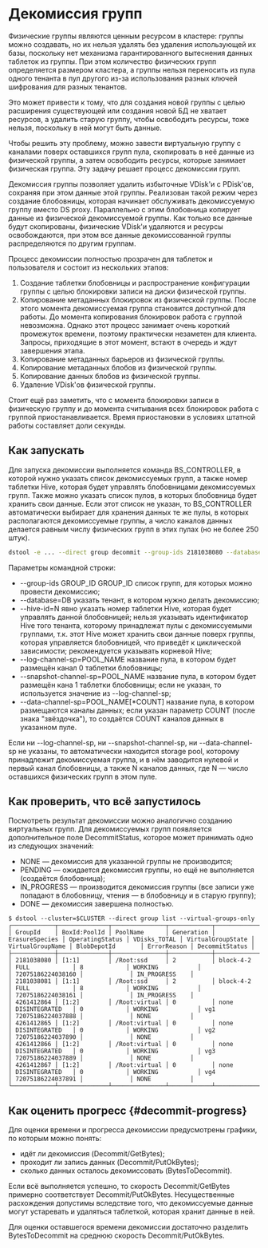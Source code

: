 # Декомиссия групп

Физические группы являются ценным ресурсом в кластере: группы можно создавать, но их нельзя удалять без удаления использующей их базы, поскольку нет механизма гарантированного вытеснения данных таблеток из группы. При этом количество физических групп определяется размером кластера, а группы нельзя переносить из пула одного тенанта в пул другого из-за использования разных ключей шифрования для разных тенантов.

Это может привести к тому, что для создания новой группы с целью расширения существующей или создания новой БД не хватает ресурсов, а удалить старую группу, чтобы освободить ресурсы, тоже нельзя, поскольку в ней могут быть данные.

Чтобы решить эту проблему, можно завести виртуальную группу с каналами поверх оставшихся групп пула, скопировать в неё данные из физической группы, а затем освободить ресурсы, которые занимает физическая группа. Эту задачу решает процесс декомиссии групп.

Декомиссия группы позволяет удалить избыточные VDisk'и с PDisk'ов, сохраняя при этом данные этой группы. Реализован такой режим через создание блобовницы, которая начинает обслуживать декомиссуемую группу вместо DS proxy. Параллельно с этим блобовница копирует данные из физической декомиссуемой группы.  Как только все данные будут скопированы, физические VDisk'и удаляются и ресурсы освобождаются, при этом все данные декомиссованной группы распределяются по другим группам.

Процесс декомиссии полностью прозрачен для таблеток и пользователя и состоит из нескольких этапов:

1. Создание таблетки блобовницы и распространение конфигурации группы с целью блокировки записи на диски физической группы.
2. Копирование метаданных блокировок из физической группы. После этого момента декомиссуемая группа становится доступной для работы. До момента копирования блокировок работа с группой невозможна. Однако этот процесс занимает очень короткий промежуток времени, поэтому практически незаметен для клиента. Запросы, приходящие в этот момент, встают в очередь и ждут завершения этапа.
3. Копирование метаданных барьеров из физической группы.
4. Копирование метаданных блобов из физической группы.
5. Копирование данных блобов из физической группы.
6. Удаление VDisk'ов физической группы.

Стоит ещё раз заметить, что с момента блокировки записи в физическую группу и до момента считывания всех блокировок работа с группой приостанавливается. Время приостановки в условиях штатной работы составляет доли секунды.

## Как запускать

Для запуска декомиссии выполняется команда BS\_CONTROLLER, в которой нужно указать список декомиссуемых групп, а также номер таблетки Hive, которая будет управлять блобовницами декомиссуемых групп. Также можно указать список пулов, в которых блобовница будет хранить свои данные. Если этот список не указан, то BS\_CONTROLLER автоматически выбирает для хранения данных те же пулы, в которых располагаются декомиссуемые группы, а число каналов данных делается равным числу физических групп в этих пулах (но не более 250 штук).

```bash
dstool -e ... --direct group decommit --group-ids 2181038080 --database=/Root/db1 --hive-id=72057594037968897
```

Параметры командной строки:

* --group-ids GROUP\_ID GROUP\_ID список групп, для которых можно провести декомиссию;
* --database=DB указать тенант, в котором нужно делать декомиссию;
* --hive-id=N явно указать номер таблетки Hive, которая будет управлять данной блобовницей; нельзя указывать идентификатор Hive того тенанта, которому принадлежат пулы с декомиссуемыми группами, т.к. этот Hive может хранить свои данные поверх группы, которая управляется блобовницей, что приведёт к циклической зависимости; рекомендуется указывать корневой Hive;
* --log-channel-sp=POOL\_NAME название пула, в котором будет размещён канал 0 таблетки блобовницы;
* --snapshot-channel-sp=POOL\_NAME название пула, в котором будет размещён кана 1 таблетки блобовницы; если не указан, то используется значение из --log-channel-sp;
* --data-channel-sp=POOL\_NAME[\*COUNT] название пула, в котором размещаются каналы данных; если указан параметр COUNT (после знака "звёздочка"), то создаётся COUNT каналов данных в указанном пуле.

Если ни --log-channel-sp, ни --snapshot-channel-sp, ни --data-channel-sp не указаны, то автоматически находится storage pool, которому принадлежит декомиссуемая группа, и в нём заводится нулевой и первый канал блобовницы, а также N каналов данных, где N — число оставшихся физических групп в этом пуле.

## Как проверить, что всё запустилось

Посмотреть результат декомиссии можно аналогично созданию виртуальных групп. Для декомиссуемых групп появляется дополнительное поле DecommitStatus, которое может принимать одно из следующих значений:

* NONE — декомиссия для указанной группы не производится;
* PENDING — ожидается декомиссия группы, но ещё не выполняется (создаётся блобовница);
* IN\_PROGRESS — производится декомиссия группы (все записи уже попадают в блобовницу, чтения — в блобовницу и в старую группу);
* DONE — декомиссия завершена полностью.

```
$ dstool --cluster=$CLUSTER --direct group list --virtual-groups-only
┌────────────┬──────────────┬───────────────┬────────────┬────────────────┬─────────────────┬──────────────┬───────────────────┬──────────────────┬───────────────────┬─────────────┬────────────────┐
│ GroupId    │ BoxId:PoolId │ PoolName      │ Generation │ ErasureSpecies │ OperatingStatus │ VDisks_TOTAL │ VirtualGroupState │ VirtualGroupName │ BlobDepotId       │ ErrorReason │ DecommitStatus │
├────────────┼──────────────┼───────────────┼────────────┼────────────────┼─────────────────┼──────────────┼───────────────────┼──────────────────┼───────────────────┼─────────────┼────────────────┤
│ 2181038080 │ [1:1]        │ /Root:ssd     │ 2          │ block-4-2      │ FULL            │ 8            │ WORKING           │                  │ 72075186224038160 │             │ IN_PROGRESS    │
│ 2181038081 │ [1:1]        │ /Root:ssd     │ 2          │ block-4-2      │ FULL            │ 8            │ WORKING           │                  │ 72075186224038161 │             │ IN_PROGRESS    │
│ 4261412864 │ [1:2]        │ /Root:virtual │ 0          │ none           │ DISINTEGRATED   │ 0            │ WORKING           │ vg1              │ 72075186224037888 │             │ NONE           │
│ 4261412865 │ [1:2]        │ /Root:virtual │ 0          │ none           │ DISINTEGRATED   │ 0            │ WORKING           │ vg2              │ 72075186224037890 │             │ NONE           │
│ 4261412866 │ [1:2]        │ /Root:virtual │ 0          │ none           │ DISINTEGRATED   │ 0            │ WORKING           │ vg3              │ 72075186224037889 │             │ NONE           │
│ 4261412867 │ [1:2]        │ /Root:virtual │ 0          │ none           │ DISINTEGRATED   │ 0            │ WORKING           │ vg4              │ 72075186224037891 │             │ NONE           │
└────────────┴──────────────┴───────────────┴────────────┴────────────────┴─────────────────┴──────────────┴───────────────────┴──────────────────┴───────────────────┴─────────────┴────────────────┘
```

## Как оценить прогресс {#decommit-progress}

Для оценки времени и прогресса декомиссии предусмотрены графики, по которым можно понять:

* идёт ли декомиссия (Decommit/GetBytes);
* проходит ли запись данных (Decommit/PutOkBytes);
* сколько данных осталось декомиссовать (BytesToDecommit).

Если всё выполняется успешно, то скорость Decommit/GetBytes примерно соответствует Decommit/PutOkBytes. Несущественные расхождения допустимы вследствие того, что декомиссуемые данные могут устаревать и удаляться таблеткой, которая хранит данные в ней.

Для оценки оставшегося времени декомиссии достаточно разделить BytesToDecommit на среднюю скорость Decommit/PutOkBytes.
